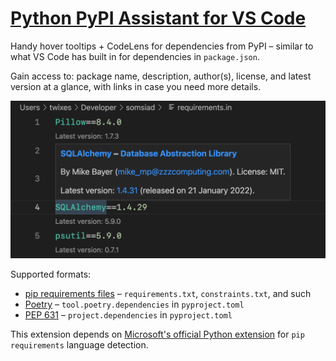 # [Python PyPI Assistant for VS Code](https://marketplace.visualstudio.com/items?itemName=twixes.pypi-assistant)

Handy hover tooltips + CodeLens for dependencies from PyPI – similar to what VS Code has built in for dependencies in `package.json`.

Gain access to: package name, description, author(s), license, and latest version at a glance, with links in case you need more details.

![Extension preview](preview.png)

Supported formats:

-   [pip requirements files](https://pip.pypa.io/en/stable/user_guide/#requirements-files) – `requirements.txt`, `constraints.txt`, and such
-   [Poetry](https://python-poetry.org/docs/pyproject/#dependencies-and-dependency-groups) – `tool.poetry.dependencies` in `pyproject.toml`
-   [PEP 631](https://peps.python.org/pep-0631/) – `project.dependencies` in `pyproject.toml`

This extension depends on [Microsoft's official Python extension](https://marketplace.visualstudio.com/items?itemName=ms-python.python) for `pip requirements` language detection.
